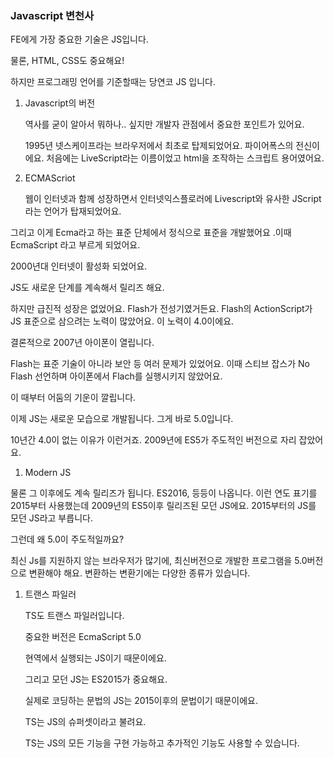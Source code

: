 ### Javascript 변천사

FE에게 가장 중요한 기술은 JS입니다.

물론, HTML, CSS도 중요해요!

하지만 프로그래밍 언어를 기준할때는 당연코 JS 입니다.

1. Javascript의 버전
    
    역사를 굳이 알아서 뭐하나.. 싶지만 개발자 관점에서 중요한 포인트가 있어요.
    
    1995년 넷스케이프라는 브라우저에서 최초로 탑제되었어요. 파이어폭스의 전신이에요. 처음에는 LiveScript라는 이름이었고 html을 조작하는 스크립트 용어였어요.
    
2. ECMAScriot
    
    웹이 인터넷과 함께 성장하면서 인터넷익스플로러에 Livescript와 유사한 JScript라는 언어가 탑재되었어요.
    

그리고 이게 Ecma라고 하는 표준 단체에서 정식으로 표준을 개발했어요 .이때  EcmaScript 라고 부르게 되었어요.

2000년대 인터넷이 활성화 되었어요.

JS도 새로운 단계를 계속해서 릴리즈 해요.

하지만 급진적 성장은 없었어요. Flash가 전성기였거든요. Flash의 ActionScript가 JS 표준으로 삼으려는 노력이 많았어요. 이 노력이 4.0이에요.

결론적으로 2007년 아이폰이 열립니다.

Flash는 표준 기술이 아니라 보안 등 여러 문제가 있었어요. 이때 스티브 잡스가 No Flash 선언하며 아이폰에서 Flach를 실행시키지 않았어요. 

이 때부터 어둠의 기운이 깔립니다.

이제 JS는 새로운 모습으로 개발됩니다. 그게 바로 5.0입니다.

10년간 4.0이 없는 이유가 이런거죠. 2009년에 ES5가 주도적인 버전으로 자리 잡았어요.

1. Modern JS

물론 그 이후에도 계속 릴리즈가 됩니다. ES2016, 등등이 나옵니다. 이런 연도 표기를 2015부터 사용했는데 2009년의 ES5이후 릴리즈된 모던 JS에요. 2015부터의 JS를 모던 JS라고 부릅니다. 

그런데 왜 5.0이 주도적일까요?

최신 Js를 지원하지 않는 브라우저가 많기에, 최신버전으로 개발한 프로그램을 5.0버전으로 변환해야 해요. 변환하는 변환기에는 다양한 종류가 있습니다. 

1. 트랜스 파일러
    
    TS도 트랜스 파일러입니다. 
    
    중요한 버전은 EcmaScript 5.0
    
    현역에서 실행되는 JS이기 때문이에요.
    
    그리고 모던 JS는 ES2015가 중요해요.
    
    실제로 코딩하는 문법의 JS는 2015이후의 문법이기 때문이에요.
    
    TS는 JS의 슈퍼셋이라고 불려요.
    
    TS는 JS의 모든 기능을 구현 가능하고 추가적인 기능도 사용할 수 있습니다.